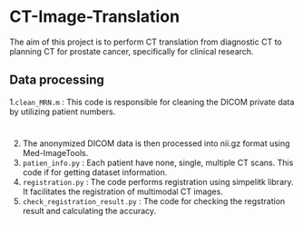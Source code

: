 # CT-Image-Translation
The aim of this project is to perform CT translation from diagnostic CT to planning CT for prostate cancer, specifically for clinical research.

## Data processing

  1.`clean_MRN.m` : This code is responsible for cleaning the DICOM private data by utilizing patient numbers.
  #
  2. The anonymized DICOM data is then processed into nii.gz format using Med-ImageTools.
  3. `patien_info.py` : Each patient have none, single, multiple CT scans. This code if for getting dataset information.
  4. `registration.py` : The code performs registration using simpelitk library. It facilitates the registration of multimodal CT images.
  5. `check_registration_result.py` : The code for checking the regstration result and calculating the accuracy. 
